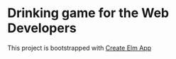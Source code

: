 # Drinking game for the Web Developers

This project is bootstrapped with [Create Elm App](https://github.com/halfzebra/create-elm-app)